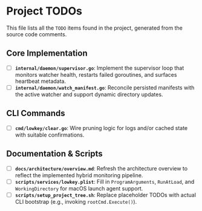 # Project TODOs

This file lists all the `TODO` items found in the project, generated from the source code comments.

## Core Implementation

- [ ] **`internal/daemon/supervisor.go`**: Implement the supervisor loop that monitors watcher health, restarts failed goroutines, and surfaces heartbeat metadata.
- [ ] **`internal/daemon/watch_manifest.go`**: Reconcile persisted manifests with the active watcher and support dynamic directory updates.

## CLI Commands

- [ ] **`cmd/lowkey/clear.go`**: Wire pruning logic for logs and/or cached state with suitable confirmations.

## Documentation & Scripts

- [ ] **`docs/architecture/overview.md`**: Refresh the architecture overview to reflect the implemented hybrid monitoring pipeline.
- [ ] **`scripts/services/lowkey.plist`**: Fill in `ProgramArguments`, `RunAtLoad`, and `WorkingDirectory` for macOS launch agent support.
- [ ] **`scripts/setup_project_tree.sh`**: Replace placeholder TODOs with actual CLI bootstrap (e.g., invoking `rootCmd.Execute()`).
